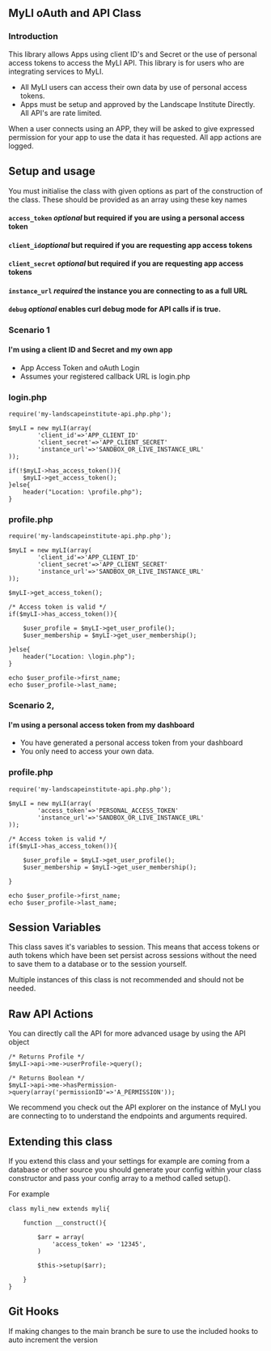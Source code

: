 

## MyLI oAuth and API Class

### Introduction

This library allows Apps using client ID's and Secret or the use of personal access tokens to access the MyLI API. This library is for users who are integrating services to MyLI. 
- All MyLI users can access their own data by use of personal access tokens. 
- Apps must be setup and approved by the Landscape Institute Directly. All API's are rate limited. 

When a user connects using an APP, they will be asked to give expressed permission for your app to use the data it has requested. All app actions are logged. 


## Setup and usage

You must initialise the class with given options as part of the construction of the class. These should be provided as an array using these key names
#### `access_token` *optional* but required if you are using a personal access token
#### `client_id`*optional* but required if you are requesting app access tokens
#### `client_secret` *optional* but required if you are requesting app access tokens
#### `instance_url` *required* the instance you are connecting to as a full URL
#### `debug` *optional* enables curl debug mode for API calls if is true. 



### Scenario 1 
#### I'm using a client ID and Secret and my own app

- App Access Token and oAuth Login
- Assumes your registered callback URL is login.php

### login.php
 
 	require('my-landscapeinstitute-api.php.php');
 
    $myLI = new myLI(array(
    		'client_id'=>'APP_CLIENT_ID'
    		'client_secret'=>'APP_CLIENT_SECRET'
    		'instance_url'=>'SANDBOX_OR_LIVE_INSTANCE_URL'
    ));
	
	if(!$myLI->has_access_token()){
		$myLI->get_access_token();
	}else{
		header("Location: \profile.php");
	}


### profile.php

	
 	require('my-landscapeinstitute-api.php.php');	
	
	$myLI = new myLI(array(
    		'client_id'=>'APP_CLIENT_ID'
    		'client_secret'=>'APP_CLIENT_SECRET'
    		'instance_url'=>'SANDBOX_OR_LIVE_INSTANCE_URL'
    ));	
	
	$myLI->get_access_token();
	
    /* Access token is valid */
    if($myLI->has_access_token()){
    
    	$user_profile = $myLI->get_user_profile();
    	$user_membership = $myLI->get_user_membership();
    
    }else{
		header("Location: \login.php");
	}
	
	echo $user_profile->first_name;
	echo $user_profile->last_name;
	

### Scenario 2, 
#### I'm using a personal access token from my dashboard
- You have generated a personal access token from your dashboard
- You only need to access your own data. 

### profile.php

 	require('my-landscapeinstitute-api.php.php');	
	
	$myLI = new myLI(array(
    		'access_token'=>'PERSONAL_ACCESS_TOKEN'
    		'instance_url'=>'SANDBOX_OR_LIVE_INSTANCE_URL'
    ));	
	
    /* Access token is valid */
    if($myLI->has_access_token()){
    
    	$user_profile = $myLI->get_user_profile();
    	$user_membership = $myLI->get_user_membership();
    
    }
	
	echo $user_profile->first_name;
	echo $user_profile->last_name;


## Session Variables

This class saves it's variables to session. This means that access tokens or auth tokens which have been set persist across sessions without the need 
to save them to a database or to the session yourself. 

Multiple instances of this class is not recommended and should not be needed. 
 

## Raw API Actions

You can directly call the API for more advanced usage by using the API object

    /* Returns Profile */
    $myLI->api->me->userProfile->query();
    
    /* Returns Boolean */
    $myLI->api->me->hasPermission->query(array('permissionID'=>'A_PERMISSION'));

We recommend you check out the API explorer on the instance of MyLI you are connecting to to understand the endpoints and arguments required. 

## Extending this class

If you extend this class and your settings for example are coming from a database or other source
you should generate your config within your class constructor and pass your config array to a method called setup().

For example

    class myli_new extends myli{
    
	    function __construct(){
	    
		    $arr = array(
			    'access_token' => '12345',
		    )
		    
		    $this->setup($arr);

	    }
    }

## Git Hooks

If making changes to the main branch be sure to use the included hooks to auto increment the version 
